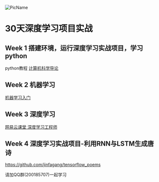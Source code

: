 ![PicName](http://ofwzcunzi.bkt.clouddn.com/c6NquwsEIMWg8xVm.png)

# 30天深度学习项目实战

## Week 1 搭建环境，运行深度学习实战项目，学习python

python教程
[计算机科学导论](https://cn.udacity.com/course/intro-to-computer-science--cs101)

## Week 2 机器学习
[机器学习入门](https://cn.udacity.com/course/intro-to-machine-learning--ud120)

## Week 3 深度学习

[网易云课堂 深度学习工程师](https://mooc.study.163.com/smartSpec/detail/1001319001.htm)

## Week 4 深度学习实战项目-利用RNN与LSTM生成唐诗
https://github.com/jinfagang/tensorflow_poems

请加QQ群(200185707)一起学习
